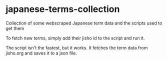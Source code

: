 # japanese-terms-collection
 Collection of some webscraped Japanese term data and the scripts used to get them


To fetch new terms, simply add their jisho id to the script and run it.

The script isn't the fastest, but it works. It fetches the term data from jisho.org and saves it to a json file.